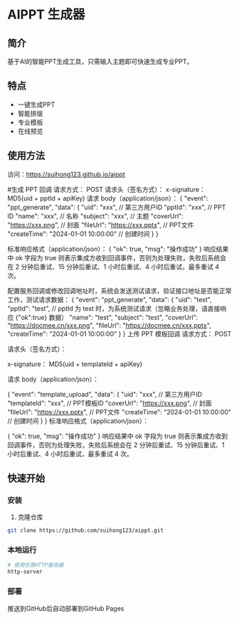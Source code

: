 # AIPPT 生成器

## 简介
基于AI的智能PPT生成工具，只需输入主题即可快速生成专业PPT。

## 特点
- 一键生成PPT
- 智能排版
- 专业模板
- 在线预览

## 使用方法
访问：https://suihong123.github.io/aippt


#生成 PPT 回调
请求方式： POST
请求头（签名方式）：
x-signature： MD5(uid + pptId + apiKey)
请求 body（application/json）：
{
  "event": "ppt_generate",
  "data": {
    "uid": "xxx", // 第三方用户ID
    "pptId": "xxx", // PPT ID
    "name": "xxx", // 名称
    "subject": "xxx", // 主题
    "coverUrl": "https://xxx.png", // 封面
    "fileUrl": "https://xxx.pptx", // PPT文件
    "createTime": "2024-01-01 10:00:00" // 创建时间
  }
}

标准响应格式（application/json）：
{
  "ok": true,
  "msg": "操作成功"
}
响应结果中 ok 字段为 true 则表示集成方收到回调事件，否则为处理失败，失败后系统会在 2 分钟后重试、15 分钟后重试、1 小时后重试、4 小时后重试，最多重试 4 次。

配置服务回调或修改回调地址时，系统会发送测试请求，验证接口地址是否能正常工作，测试请求数据：
{
  "event": "ppt_generate",
  "data": {
    "uid": "test",
    "pptId": "test", // pptId 为 test 时，为系统测试请求（忽略业务处理，请直接响应 {"ok":true} 数据）
    "name": "test",
    "subject": "test",
    "coverUrl": "https://docmee.cn/xxx.png",
    "fileUrl": "https://docmee.cn/xxx.pptx",
    "createTime": "2024-01-01 10:00:00"
  }
}
上传 PPT 模板回调
请求方式： POST

请求头（签名方式）：

x-signature： MD5(uid + templateId + apiKey)

请求 body（application/json）：

{
  "event": "template_upload",
  "data": {
    "uid": "xxx", // 第三方用户ID
    "templateId": "xxx", // PPT模板ID
    "coverUrl": "https://xxx.png", // 封面
    "fileUrl": "https://xxx.pptx", // PPT文件
    "createTime": "2024-01-01 10:00:00" // 创建时间
  }
}
标准响应格式（application/json）：

{
  "ok": true,
  "msg": "操作成功"
}
响应结果中 ok 字段为 true 则表示集成方收到回调事件，否则为处理失败，失败后系统会在 2 分钟后重试、15 分钟后重试、1 小时后重试、4 小时后重试，最多重试 4 次。

## 快速开始

### 安装
1. 克隆仓库
```bash
git clone https://github.com/suihong123/aippt.git
```

### 本地运行
```bash
# 使用任意HTTP服务器
http-server
```

### 部署
推送到GitHub后自动部署到GitHub Pages
